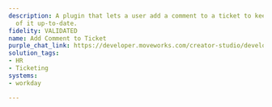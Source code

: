 ```yaml
---
description: A plugin that lets a user add a comment to a ticket to keep the status
  of it up-to-date.
fidelity: VALIDATED
name: Add Comment to Ticket
purple_chat_link: https://developer.moveworks.com/creator-studio/developer-tools/purple-chat/?conversation=%7B%22startTimestamp%22%3A%2211%3A43%2BAM%22%2C%22messages%22%3A%5B%7B%22parts%22%3A%5B%7B%22richText%22%3A%22%3Cp%3EI+need+to+add+a+comment+to+HR+ticket+HRS-456+with+details+about+the+employee%27s+leave.%3C%2Fp%3E%22%7D%5D%2C%22role%22%3A%22user%22%7D%2C%7B%22parts%22%3A%5B%7B%22reasoningSteps%22%3A%5B%7B%22richText%22%3A%22%3Cp%3ESearches+Workday+for+ticket+HRS-456%3C%2Fp%3E%22%2C%22status%22%3A%22success%22%7D%5D%7D%2C%7B%22richText%22%3A%22I+found+ticket+HRS-456.+What+comment+would+you+like+to+add%3F%22%7D%5D%2C%22role%22%3A%22assistant%22%7D%2C%7B%22parts%22%3A%5B%7B%22richText%22%3A%22Employee+has+provided+the+necessary+documentation.+Leave+approved.%22%7D%5D%2C%22role%22%3A%22user%22%7D%2C%7B%22parts%22%3A%5B%7B%22richText%22%3A%22%3Cp%3EGot+it%2C+you+want+to+add+the+following+comment+to+ticket+%3Cb%3EHRS-456%3C%2Fb%3E%3A%3Cbr%3E%3C%2Fp%3E%22%7D%2C%7B%22richText%22%3A%22%3Cb%3EComment+Details%3C%2Fb%3E%3Cbr%3E%3Cp%3E%3Cb%3ETicket%3A%3C%2Fb%3E+HRS-456%3Cbr%3E%3Cb%3EComment%3A%3C%2Fb%3E+Employee+has+provided+the+necessary+documentation.+Leave+approved.%3C%2Fp%3E%22%7D%2C%7B%22buttons%22%3A%5B%7B%22buttonText%22%3A%22Add+Comment%22%2C%22style%22%3A%22filled%22%7D%2C%7B%22buttonText%22%3A%22Edit+Comment%22%2C%22style%22%3A%22outlined%22%7D%2C%7B%22buttonText%22%3A%22Cancel%22%2C%22style%22%3A%22outlined%22%7D%5D%7D%5D%2C%22role%22%3A%22assistant%22%7D%5D%7D
solution_tags:
- HR
- Ticketing
systems:
- workday

---
```

